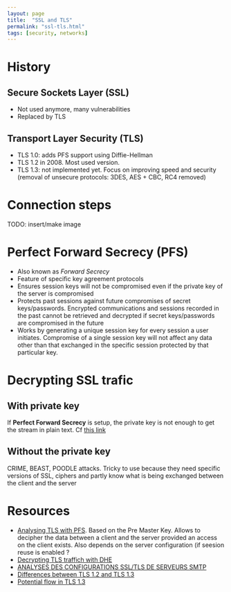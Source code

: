 ```yaml
---
layout: page
title:  "SSL and TLS"
permalink: "ssl-tls.html"
tags: [security, networks]
---
```



# History
## Secure Sockets Layer (SSL)
* Not used anymore, many vulnerabilities
* Replaced by TLS

## Transport Layer Security (TLS)
* TLS 1.0: adds PFS support using Diffie-Hellman
* TLS 1.2 in 2008. Most used version.
* TLS 1.3: not implemented yet. Focus on improving speed and security (removal
    of unsecure protocols: 3DES, AES + CBC, RC4 removed)


# Connection steps
TODO: insert/make image


# Perfect Forward Secrecy (PFS)
* Also known as *Forward Secrecy*
* Feature of specific key agreement protocols
* Ensures session keys will not be compromised even if the private key of the
server is compromised
* Protects past sessions against future compromises of secret keys/passwords.
Encrypted communications and sessions recorded in the past cannot be retrieved
and decrypted if secret keys/passwords are compromised in the future
* Works by generating a unique session key for every session a user initiates.
Compromise of a single session key will not affect any data other than that
exchanged in the specific session protected by that particular key.


# Decrypting SSL trafic
## With private key
If **Perfect Forward Secrecy** is setup, the private key is not enough to get the stream in plain text.
Cf [this link](https://security.stackexchange.com/questions/71309/it-is-possible-to-decrypt-https-with-the-private-public-pair-if-it-uses-dhe)

## Without the private key
CRIME, BEAST, POODLE attacks. Tricky to use because they need specific versions of SSL, ciphers and partly know what is being exchanged between the client and the server


# Resources
* [Analysing TLS with PFS](https://jimshaver.net/2015/02/11/decrypting-tls-browser-traffic-with-wireshark-the-easy-way/). Based on the Pre Master Key. Allows to decipher the data between a client and the server provided an access on the client exists. Also depends on the server configuration (if seesion reuse is enabled ?
* [Decrypting TLS traffich with DHE](https://security.stackexchange.com/questions/71309/it-is-possible-to-decrypt-https-with-the-private-public-pair-if-it-uses-dhe)
* [ANALYSES DES CONFIGURATIONS SSL/TLS DE SERVEURS SMTP](https://connect.ed-diamond.com/MISC/MISC-096/Analyses-des-configurations-SSL-TLS-de-serveurs-SMTP)
* [Differences between TLS 1.2 and TLS 1.3](https://www.wolfssl.com/differences-between-tls-1-2-and-tls-1-3/)
* [Potential flow in TLS 1.3](https://www.scmagazineuk.com/tls-13-vulnerability-enables-hackers-eavesdrop-encrypted-traffic/article/1525916)
